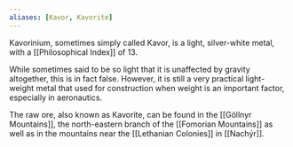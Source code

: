 ```yaml
---
aliases: [Kavor, Kavorite]
---
```

Kavorinium, sometimes simply called Kavor, is a light, silver-white metal, with a [[Philosophical Index]] of 13.

While sometimes said to be so light that it is unaffected by gravity altogether, this is in fact false. However, it is still a very practical light-weight metal that used for construction when weight is an important factor, especially in aeronautics.

The raw ore, also known as Kavorite, can be found in the [[Göllnyr Mountains]], the north-eastern branch of the [[Fomorian Mountains]] as well as in the mountains near the [[Lethanian Colonies]] in [[Nachýr]].

